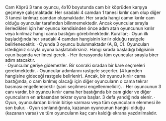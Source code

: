 Cam Köprü 
3 tane oyuncu, 4x10 boyutunda cam bir köprüden karşıya geçmeye çalışmaktadır. Her sıradaki 4  camdan 1 tanesi kırılır cam olup diğer 3 tanesi kırılmaz camdan oluşmaktadır. Her sırada hangi camın  kırılır cam olduğu oyuncular tarafından bilinmemektedir. Ancak oyuncular sırayla ilerledikleri için her  oyuncu kendisinden önce adım atan oyuncunun kırılır veya kırılmaz hangi cama bastığını  görebilmektedir. 
Kurallar; 
∙ Oyun ilk başladığında her sıradaki 4 camdan hangisinin kırılır olduğu rastgele belirlenecektir. ∙ Oyunda 3 oyuncu bulunmaktadır (A, B, C). Oyuncuları istediğiniz sırayla oyuna başlatabilirsiniz. Hangi sırada başladığı bilgisinin oyun başında verilmesi gerek. 
∙ Her iterasyonda tüm oyuncular sırayla birer adım atacaktır.  
∙ Oyuncular geriye gidemezler. Bir sonraki sıradan bir kare seçmeleri gerekmektedir. ∙ Oyuncular adımlarını rastgele seçerler. (4 kareden hangisine gideceği rastgele belirlenir).  Ancak, bir oyuncu kırılır cama bastığında, o cam kırılmış olacağı için diğer oyuncuların o cama  tekrar basması engellenecektir (yani seçilmesi engellenmelidir). 
∙ Her oyuncunun 3 canı vardır, bir oyuncu kırılır cama her bastığında bir canı gider ve diğer  oyuncuların en arkasından tekrar oyuna başlar. 3 defa yandığında elenir. 
∙ Oyun, oyunculardan birinin bitişe varması veya tüm oyuncuların elenmesi ile son bulur. ∙ Oyun sonlandığında, kazanan oyuncunun hangisi olduğu (kazanan varsa) ve tüm oyuncuların  kaç canı kaldığı ekrana yazdırılmalıdır. 
